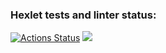 ### Hexlet tests and linter status:
[![Actions Status](https://github.com/warpedrhubarb/frontend-project-lvl1/workflows/hexlet-check/badge.svg)](https://github.com/warpedrhubarb/frontend-project-lvl1/actions)
<a href="https://codeclimate.com/github/warpedrhubarb/frontend-project-lvl1/maintainability"><img src="https://api.codeclimate.com/v1/badges/318a719ef8e686c7d526/maintainability" /></a>

